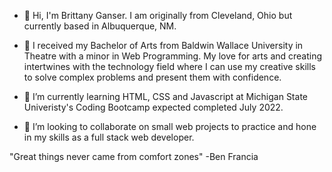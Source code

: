 - 👋 Hi, I'm Brittany Ganser. I am originally from Cleveland, Ohio but currently based in Albuquerque, NM. 

- 👀 I received my Bachelor of Arts from Baldwin Wallace University in Theatre with a minor in Web Programming. My love for arts and creating intertwines with the technology field where I can use my creative skills to solve complex problems and present them with confidence.

- 🌱 I’m currently learning HTML, CSS and Javascript at Michigan State Univeristy's Coding Bootcamp expected completed July 2022.

- 💞️ I’m looking to collaborate on small web projects to practice and hone in my skills as a full stack web developer.

"Great things never came from comfort zones" -Ben Francia

<!---
bganser15/bganser15 is a ✨ special ✨ repository because its `README.md` (this file) appears on your GitHub profile.
You can click the Preview link to take a look at your changes.
--->
